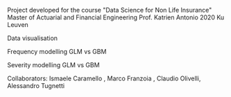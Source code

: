 Project developed for the course "Data Science for Non Life Insurance" Master of Actuarial and Financial Engineering Prof. Katrien Antonio 2020 Ku Leuven

Data visualisation

Frequency modelling GLM vs GBM

Severity modelling GLM vs GBM

Collaborators: Ismaele Caramello , Marco Franzoia , Claudio Olivelli, Alessandro Tugnetti
